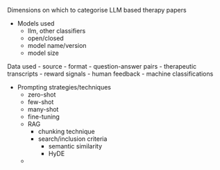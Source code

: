 Dimensions on which to categorise LLM based therapy papers


- Models used
    - llm, other classifiers
    - open/closed
    - model name/version
    - model size
    

Data used
    - source
    - format
        - question-answer pairs
        - therapeutic transcripts
    - reward signals
        - human feedback
        - machine classifications
    

- Prompting strategies/techniques
    - zero-shot
    - few-shot
    - many-shot
    - fine-tuning
    - RAG
        - chunking technique
        - search/inclusion criteria
            - semantic similarity
            - HyDE
    -